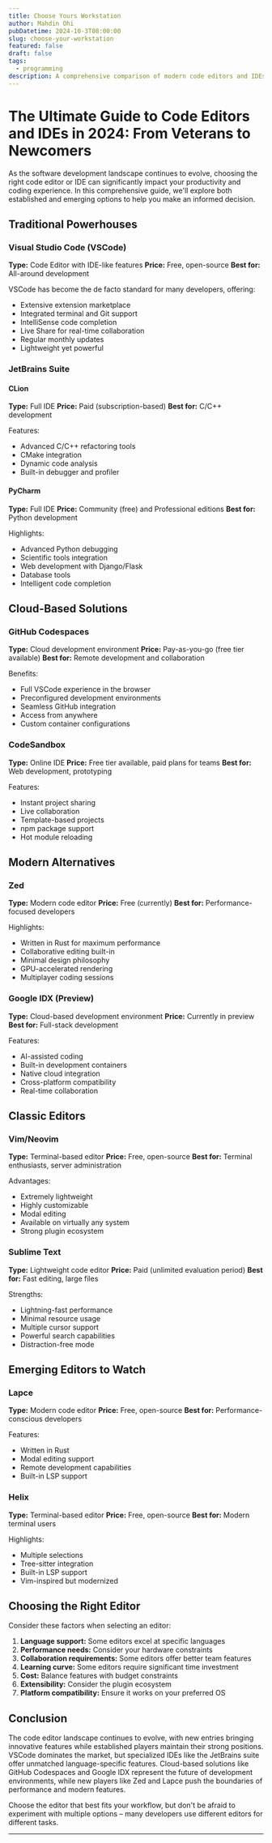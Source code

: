 ```yaml
---
title: Choose Yours Workstation
author: Mahdin Ohi
pubDatetime: 2024-10-3T08:00:00
slug: choose-your-workstation
featured: false
draft: false
tags:
  - programming
description: A comprehensive comparison of modern code editors and IDEs in 2024, from VSCode to emerging tools like Zed and Google IDX. Perfect for developers choosing their next editor.
---
```


# The Ultimate Guide to Code Editors and IDEs in 2024: From Veterans to Newcomers

As the software development landscape continues to evolve, choosing the right code editor or IDE can significantly impact your productivity and coding experience. In this comprehensive guide, we'll explore both established and emerging options to help you make an informed decision.

## Traditional Powerhouses

### Visual Studio Code (VSCode)

**Type:** Code Editor with IDE-like features
**Price:** Free, open-source
**Best for:** All-around development

VSCode has become the de facto standard for many developers, offering:

- Extensive extension marketplace
- Integrated terminal and Git support
- IntelliSense code completion
- Live Share for real-time collaboration
- Regular monthly updates
- Lightweight yet powerful

### JetBrains Suite

#### CLion

**Type:** Full IDE
**Price:** Paid (subscription-based)
**Best for:** C/C++ development

Features:

- Advanced C/C++ refactoring tools
- CMake integration
- Dynamic code analysis
- Built-in debugger and profiler

#### PyCharm

**Type:** Full IDE
**Price:** Community (free) and Professional editions
**Best for:** Python development

Highlights:

- Advanced Python debugging
- Scientific tools integration
- Web development with Django/Flask
- Database tools
- Intelligent code completion

## Cloud-Based Solutions

### GitHub Codespaces

**Type:** Cloud development environment
**Price:** Pay-as-you-go (free tier available)
**Best for:** Remote development and collaboration

Benefits:

- Full VSCode experience in the browser
- Preconfigured development environments
- Seamless GitHub integration
- Access from anywhere
- Custom container configurations

### CodeSandbox

**Type:** Online IDE
**Price:** Free tier available, paid plans for teams
**Best for:** Web development, prototyping

Features:

- Instant project sharing
- Live collaboration
- Template-based projects
- npm package support
- Hot module reloading

## Modern Alternatives

### Zed

**Type:** Modern code editor
**Price:** Free (currently)
**Best for:** Performance-focused developers

Highlights:

- Written in Rust for maximum performance
- Collaborative editing built-in
- Minimal design philosophy
- GPU-accelerated rendering
- Multiplayer coding sessions

### Google IDX (Preview)

**Type:** Cloud-based development environment
**Price:** Currently in preview
**Best for:** Full-stack development

Features:

- AI-assisted coding
- Built-in development containers
- Native cloud integration
- Cross-platform compatibility
- Real-time collaboration

## Classic Editors

### Vim/Neovim

**Type:** Terminal-based editor
**Price:** Free, open-source
**Best for:** Terminal enthusiasts, server administration

Advantages:

- Extremely lightweight
- Highly customizable
- Modal editing
- Available on virtually any system
- Strong plugin ecosystem

### Sublime Text

**Type:** Lightweight code editor
**Price:** Paid (unlimited evaluation period)
**Best for:** Fast editing, large files

Strengths:

- Lightning-fast performance
- Minimal resource usage
- Multiple cursor support
- Powerful search capabilities
- Distraction-free mode

## Emerging Editors to Watch

### Lapce

**Type:** Modern code editor
**Price:** Free, open-source
**Best for:** Performance-conscious developers

Features:

- Written in Rust
- Modal editing support
- Remote development capabilities
- Built-in LSP support

### Helix

**Type:** Terminal-based editor
**Price:** Free, open-source
**Best for:** Modern terminal users

Highlights:

- Multiple selections
- Tree-sitter integration
- Built-in LSP support
- Vim-inspired but modernized

## Choosing the Right Editor

Consider these factors when selecting an editor:

1. **Language support:** Some editors excel at specific languages
2. **Performance needs:** Consider your hardware constraints
3. **Collaboration requirements:** Some editors offer better team features
4. **Learning curve:** Some editors require significant time investment
5. **Cost:** Balance features with budget constraints
6. **Extensibility:** Consider the plugin ecosystem
7. **Platform compatibility:** Ensure it works on your preferred OS

## Conclusion

The code editor landscape continues to evolve, with new entries bringing innovative features while established players maintain their strong positions. VSCode dominates the market, but specialized IDEs like the JetBrains suite offer unmatched language-specific features. Cloud-based solutions like GitHub Codespaces and Google IDX represent the future of development environments, while new players like Zed and Lapce push the boundaries of performance and modern features.

Choose the editor that best fits your workflow, but don't be afraid to experiment with multiple options – many developers use different editors for different tasks.

---
